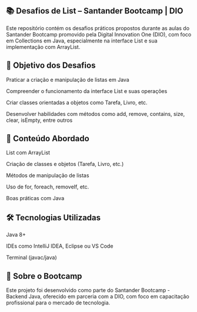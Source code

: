 ## 📚 Desafios de List – Santander Bootcamp | DIO
Este repositório contém os desafios práticos propostos durante as aulas do Santander Bootcamp promovido pela Digital Innovation One (DIO), com foco em Collections em Java, especialmente na interface List e sua implementação com ArrayList.

## 🧠 Objetivo dos Desafios
Praticar a criação e manipulação de listas em Java

Compreender o funcionamento da interface List e suas operações

Criar classes orientadas a objetos como Tarefa, Livro, etc.

Desenvolver habilidades com métodos como add, remove, contains, size, clear, isEmpty, entre outros

## 📌 Conteúdo Abordado
List<T> com ArrayList

Criação de classes e objetos (Tarefa, Livro, etc.)

Métodos de manipulação de listas

Uso de for, foreach, removeIf, etc.

Boas práticas com Java

## 🛠️ Tecnologias Utilizadas
Java 8+

IDEs como IntelliJ IDEA, Eclipse ou VS Code

Terminal (javac/java)

## 📅 Sobre o Bootcamp
Este projeto foi desenvolvido como parte do Santander Bootcamp - Backend Java, oferecido em parceria com a DIO, com foco em capacitação profissional para o mercado de tecnologia.
